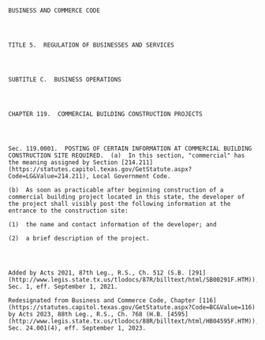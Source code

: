 ﻿
    
    
    	
    					
    
    
    BUSINESS AND COMMERCE CODE
    
      
    
    
    TITLE 5.  REGULATION OF BUSINESSES AND SERVICES
    
      
    
    
    SUBTITLE C.  BUSINESS OPERATIONS
    
      
    
    
    CHAPTER 119.  COMMERCIAL BUILDING CONSTRUCTION PROJECTS
    
      
    
    
    Sec. 119.0001.  POSTING OF CERTAIN INFORMATION AT COMMERCIAL BUILDING CONSTRUCTION SITE REQUIRED.  (a)  In this section, "commercial" has the meaning assigned by Section [214.211](https://statutes.capitol.texas.gov/GetStatute.aspx?Code=LG&Value=214.211), Local Government Code.
    
    (b)  As soon as practicable after beginning construction of a commercial building project located in this state, the developer of the project shall visibly post the following information at the entrance to the construction site:
    
    (1)  the name and contact information of the developer; and
    
    (2)  a brief description of the project.
    
    
    
    
    Added by Acts 2021, 87th Leg., R.S., Ch. 512 (S.B. [291](http://www.legis.state.tx.us/tlodocs/87R/billtext/html/SB00291F.HTM)), Sec. 1, eff. September 1, 2021.
    
    Redesignated from Business and Commerce Code, Chapter [116](https://statutes.capitol.texas.gov/GetStatute.aspx?Code=BC&Value=116) by Acts 2023, 88th Leg., R.S., Ch. 768 (H.B. [4595](http://www.legis.state.tx.us/tlodocs/88R/billtext/html/HB04595F.HTM)), Sec. 24.001(4), eff. September 1, 2023.
    
    
    
    
    				
